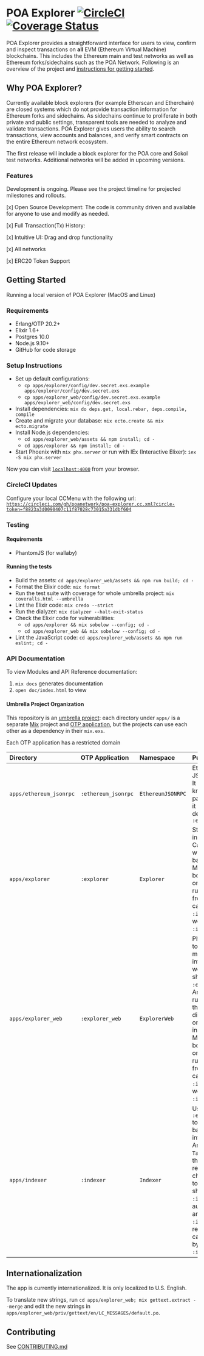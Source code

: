 # POA Explorer [![CircleCI](https://circleci.com/gh/poanetwork/poa-explorer.svg?style=svg&circle-token=f8823a3d0090407c11f87028c73015a331dbf604)](https://circleci.com/gh/poanetwork/poa-explorer) [![Coverage Status](https://coveralls.io/repos/github/poanetwork/poa-explorer/badge.svg?branch=master)](https://coveralls.io/github/poanetwork/poa-explorer?branch=master)

POA Explorer provides a straightforward interface for users to view, confirm and inspect transactions on **all** EVM (Ethereum Virtual Machine) blockchains. This includes the Ethereum main and test networks as well as Ethereum forks/sidechains such as the POA Network. Following is an overview of the project and [instructions for getting started]().

## Why POA Explorer?

Currently available block explorers (for example Etherscan and Etherchain) are closed systems which do not provide transaction information for Ethereum forks and sidechains. As sidechains continue to proliferate in both private and public settings, transparent tools are needed to analyze and validate transactions. POA Explorer gives users the ability to search transactions, view accounts and balances, and verify smart contracts on the entire Ethereum network ecosystem.

The first release will include a block explorer for the POA core and Sokol test networks. Additional networks will be added in upcoming versions. 

### Features

Development is ongoing. Please see the project timeline for projected milestones and rollouts.

[x] Open Source Development: The code is community driven and available for anyone to use and modify as needed. 

[x] Full Transaction(Tx) History: 

[x] Intuitive UI: Drag and drop functionality

[x] All networks

[x] ERC20 Token Support

## Getting Started

Running a local version of POA Explorer (MacOS and Linux)

### Requirements

* Erlang/OTP 20.2+ <link>
* Elixir 1.6+      <link>
* Postgres 10.0    <link>
* Node.js 9.10+    <link>
* GitHub for code storage

### Setup Instructions

  * Set up default configurations: 
    * `cp apps/explorer/config/dev.secret.exs.example apps/explorer/config/dev.secret.exs`
    * `cp apps/explorer_web/config/dev.secret.exs.example apps/explorer_web/config/dev.secret.exs`
  * Install dependencies: `mix do deps.get, local.rebar, deps.compile, compile`
  * Create and migrate your database: `mix ecto.create && mix ecto.migrate`
  * Install Node.js dependencies:
    * `cd apps/explorer_web/assets && npm install; cd -`
    * `cd apps/explorer && npm install; cd -`
  * Start Phoenix with `mix phx.server` or run with IEx (Interactive Elixer): `iex -S mix phx.server`

Now you can visit [`localhost:4000`](http://localhost:4000) from your browser.


### CircleCI Updates

Configure your local CCMenu with the following url: [`https://circleci.com/gh/poanetwork/poa-explorer.cc.xml?circle-token=f8823a3d0090407c11f87028c73015a331dbf604`](https://circleci.com/gh/poanetwork/poa-explorer.cc.xml?circle-token=f8823a3d0090407c11f87028c73015a331dbf604)


### Testing

#### Requirements

  * PhantomJS (for wallaby)

#### Running the tests

  * Build the assets: `cd apps/explorer_web/assets && npm run build; cd -`
  * Format the Elixir code: `mix format`
  * Run the test suite with coverage for whole umbrella project: `mix coveralls.html --umbrella`
  * Lint the Elixir code: `mix credo --strict`
  * Run the dialyzer: `mix dialyzer --halt-exit-status`
  * Check the Elixir code for vulnerabilities:
    * `cd apps/explorer && mix sobelow --config; cd -`
    * `cd apps/explorer_web && mix sobelow --config; cd -`
  * Lint the JavaScript code: `cd apps/explorer_web/assets && npm run eslint; cd -`


### API Documentation

To view Modules and API Reference documentation:

1. `mix docs` generates documentation
2. `open doc/index.html` to view


#### Umbrella Project Organization

This repository is an [umbrella project](https://elixir-lang.org/getting-started/mix-otp/dependencies-and-umbrella-projects.html): each directory under `apps/` is a separate [Mix](https://hexdocs.pm/mix/Mix.html) project and [OTP application](https://hexdocs.pm/elixir/Application.html), but the projects can use each other as a dependency in their `mix.exs`.

Each OTP application has a restricted domain

| Directory               | OTP Application     | Namespace         | Purpose                                                                                                                                                                                                                                                                                                                                                                         |
|:------------------------|:--------------------|:------------------|:--------------------------------------------------------------------------------------------------------------------------------------------------------------------------------------------------------------------------------------------------------------------------------------------------------------------------------------------------------------------------------|
| `apps/ethereum_jsonrpc` | `:ethereum_jsonrpc` | `EthereumJSONRPC` | Ethereum JSONRPC client.  It is allowed to know `Explorer`'s param format, but it cannot directly depend on `:explorer`                                                                                                                                                                                                                                                         |
| `apps/explorer`         | `:explorer`         | `Explorer`        | Storage for the indexed chain.  Can read and write to the backing storage.  MUST be able to boot in a read-only mode when run independently from `:indexer`, so cannot depend on `:indexer` as that would start `:indexer` indexing.                                                                                                                                            |
| `apps/explorer_web`     | `:explorer_web`     | `ExplorerWeb`     | Phoenix interface to `:explorer`.  The minimum interface to allow web access should go in `:explorer_web`.  Any business rules or interface that is not tied directly to `Phoenix` or `Plug` should go in `:explorer`. MUST be able to boot in a read-only mode when run independently from `:indexer`, so cannot depend on `:indexer` as that would start `:indexer` indexing. |
| `apps/indexer`          | `:indexer`          | `Indexer`         | Uses `:ethereum_jsonrpc` to index chain and batch import data into `:explorer`.  Any process, `Task`, or `GenServer` that automatically reads from the chain and writes to `:explorer` should be in `:indexer`, so that automatic writes are restricted to `:indexer` and read-only mode can be achieved by not running `:indexer`.                                             |




## Internationalization

The app is currently internationalized. It is only localized to U.S. English.

To translate new strings, run `cd apps/explorer_web; mix gettext.extract --merge` and edit the new strings in `apps/explorer_web/priv/gettext/en/LC_MESSAGES/default.po`.


## Contributing

See [CONTRIBUTING.md](CONTRIBUTING.md)
